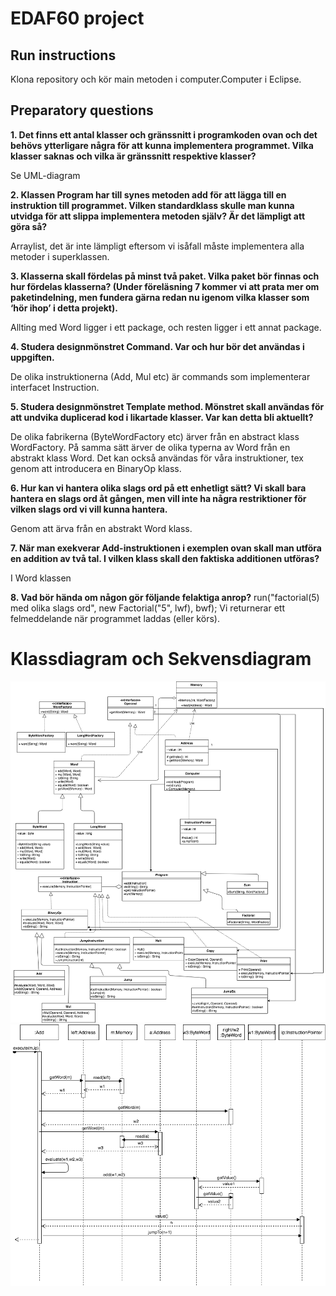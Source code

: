 # EDAF60 project

## Run instructions
Klona repository och kör main metoden i computer.Computer i Eclipse.
## Preparatory questions
**1. Det finns ett antal klasser och gränssnitt i programkoden ovan och det behövs ytterligare några för att kunna implementera programmet. Vilka klasser saknas och vilka är gränssnitt respektive klasser?**

Se UML-diagram

**2. Klassen Program har till synes metoden add för att lägga till en instruktion till programmet. Vilken standardklass skulle man kunna utvidga för att slippa implementera metoden själv? Är det lämpligt att göra så?**

Arraylist, det är inte lämpligt eftersom vi isåfall måste implementera alla metoder i superklassen.

**3. Klasserna skall fördelas på minst två paket. Vilka paket bör finnas och hur fördelas klasserna? (Under föreläsning 7 kommer vi att prata mer om paketindelning, men fundera gärna redan nu igenom vilka klasser som ‘hör ihop’ i detta projekt).**

Allting med Word ligger i ett package, och resten ligger i ett annat package.

**4. Studera designmönstret Command. Var och hur bör det användas i uppgiften.**

De olika instruktionerna (Add, Mul etc) är commands som implementerar interfacet Instruction.

**5. Studera designmönstret Template method. Mönstret skall användas för att undvika duplicerad kod i likartade klasser. Var kan detta bli aktuellt?**

De olika fabrikerna (ByteWordFactory etc) ärver från en abstract klass WordFactory. På samma sätt ärver de
olika typerna av Word från en abstrakt klass Word. Det kan också användas för våra instruktioner, tex genom att
introducera en BinaryOp klass.

**6. Hur kan vi hantera olika slags ord på ett enhetligt sätt? Vi skall bara hantera en slags ord åt gången, men vill inte ha några restriktioner för vilken slags ord vi vill kunna hantera.**

Genom att ärva från en abstrakt Word klass.

**7. När man exekverar Add-instruktionen i exemplen ovan skall man utföra en addition av två tal. I vilken klass skall den faktiska additionen utföras?**

I Word klassen

**8. Vad bör hända om någon gör följande felaktiga anrop?**
run("factorial(5) med olika slags ord", new Factorial("5", lwf), bwf);
Vi returnerar ett felmeddelande när programmet laddas (eller körs).

# Klassdiagram och Sekvensdiagram

![GUI](UML.png)
![GUImenu](SekvensdiagramComputer4.png)
